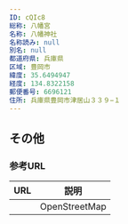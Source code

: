 ```yaml
---
ID: cQIc8
総称: 八幡宮
名称: 八幡神社
名称読み: null
別名: null
都道府県: 兵庫県
区域: 豊岡市
緯度: 35.6494947
経度: 134.8322158
郵便番号: 6696121
住所: 兵庫県豊岡市津居山３３９−１
---
```


## その他

### 参考URL

| URL | 説明          |
| --- | ------------- |
|     | OpenStreetMap |
